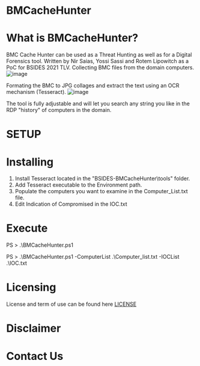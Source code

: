 # BMCacheHunter

# What is BMCacheHunter?
BMC Cache Hunter can be used as a Threat Hunting as well as for a Digital Forensics tool. Written by Nir Saias, Yossi Sassi and Rotem Lipowitch as a PoC for BSIDES 2021 TLV.
Collecting BMC files from the domain computers.
![image](https://user-images.githubusercontent.com/21937074/126483231-2a5f13b0-67a9-4e90-9117-cee34d4336b5.png)

Formating the BMC to JPG collages and extract the text using an OCR mechanism (Tesseract).
![image](https://user-images.githubusercontent.com/21937074/126483187-71eaeb4c-d7a5-41d0-85ed-0c538d894c2c.png)

The tool is fully adjustable and will let you search any string you like in the RDP "history" of computers in the domain.

# SETUP

# Installing
1. Install Tesseract located in the "BSIDES-BMCacheHunter\tools" folder.
2. Add Tesseract executable to the Environment path.
3. Populate the computers you want to examine in the Computer_List.txt file.
4. Edit Indication of Compromised in the IOC.txt

# Execute

PS > .\BMCacheHunter.ps1

PS > .\BMCacheHunter.ps1 -ComputerList .\Computer_list.txt -IOCList .\IOC.txt

# Licensing
License and term of use can be found here [LICENSE](LICENSE)

# Disclaimer

# Contact Us
